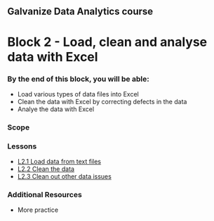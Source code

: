 ## Galvanize Data Analytics course
# Block 2 - Load, clean and analyse data with Excel

### By the end of this block, you will be able:

* Load various types of data files into Excel
* Clean the data with Excel by correcting defects in the data
* Analye the data with Excel 

### Scope 


### Lessons

* [L2.1 Load data from text files](L2.1-Load_data_from_text_files.md) <br>
* [L2.2 Clean the data](L2.2-Clean_the_data.md) <br>
* [L2.3 Clean out other data issues](L2.3-Clean_out_other_data_issues) <br>

### Additional Resources

* More practice

